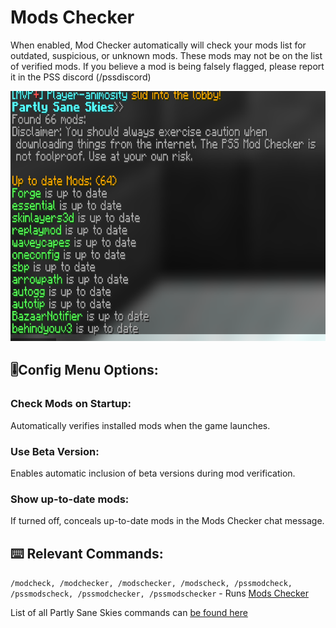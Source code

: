 # Mods Checker
When enabled, Mod Checker automatically will check your mods list for outdated, suspicious, or unknown mods. These mods may not be on the list of verified mods.
If you believe a mod is being falsely flagged, please report it in the PSS discord (/pssdiscord)
<!-- Feature Description -->

<img src="/images/mod_checker.png" alt="Mod Checker" width="750" height="400" style="text-align: center;">
<!-- Feature image -->


## 🎚️Config  Menu Options:
<!-- Options/toggles in the config menu, and what they do-->
### Check Mods on Startup:
Automatically verifies installed mods when the game launches.

### Use Beta Version:
Enables automatic inclusion of beta versions during mod verification.

###  Show up-to-date mods:
If turned off, conceals up-to-date mods in the Mods Checker chat message.


## ⌨️ Relevant Commands:
<!-- Commands to use the feature/associated with the feature-->

``/modcheck, /modchecker, /modschecker, /modscheck, /pssmodcheck, /pssmodscheck, /pssmodchecker, /pssmodschecker`` - Runs [Mods Checker](/pages/commands.md#clearpssdata)

List of all Partly Sane Skies commands can [be found here](/pages/commands.md)


